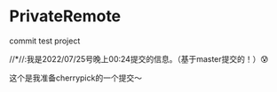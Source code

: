 # PrivateRemote
commit test project

//*//:我是2022/07/25号晚上00:24提交的信息。（基于master提交的！）😰


这个是我准备cherrypick的一个提交～
